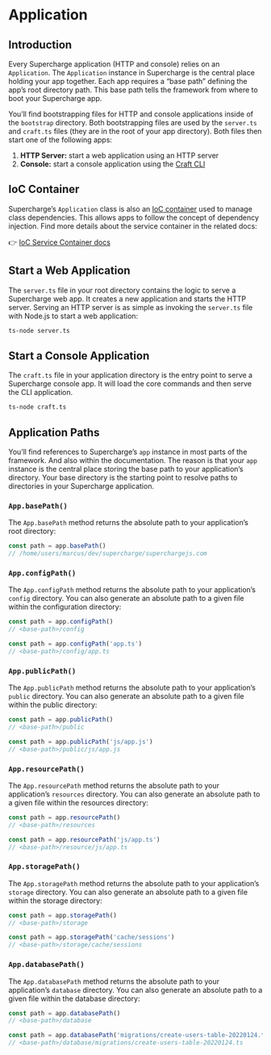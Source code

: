 # Application


## Introduction
Every Supercharge application (HTTP and console) relies on an `Application`. The `Application` instance in Supercharge is the central place holding your app together. Each app requires a “base path” defining the app’s root directory path. This base path tells the framework from where to boot your Supercharge app.

You’ll find bootstrapping files for HTTP and console applications inside of the `bootstrap` directory. Both bootstrapping files are used by the `server.ts` and `craft.ts` files (they are in the root of your app directory). Both files then start one of the following apps:

1. **HTTP Server:** start a web application using an HTTP server
2. **Console:** start a console application using the [Craft CLI](/docs/{{version}}/craft-console)


## IoC Container
Supercharge’s `Application` class is also an [IoC container](/docs/service-container) used to manage class dependencies. This allows apps to follow the concept of dependency injection. Find more details about the service container in the related docs:

👉 [IoC Service Container docs](/docs/service-container)

## Start a Web Application
The `server.ts` file in your root directory contains the logic to serve a Supercharge web app. It creates a new application and starts the HTTP server. Serving an HTTP server is as simple as invoking the `server.ts` file with Node.js to start a web application:

```bash
ts-node server.ts
```


## Start a Console Application
The `craft.ts` file in your application directory is the entry point to serve a Supercharge console app. It will load the core commands and then serve the CLI application.

```bash
ts-node craft.ts
```


## Application Paths
You’ll find references to Supercharge’s `app` instance in most parts of the framework. And also within the documentation. The reason is that your `app` instance is the central place storing the base path to your application’s directory. Your base directory is the starting point to resolve paths to directories in your Supercharge application.


### `App.basePath()`
The `App.basePath` method returns the absolute path to your application’s root directory:

```ts
const path = app.basePath()
// /home/users/marcus/dev/supercharge/superchargejs.com
```


### `App.configPath()`
The `App.configPath` method returns the absolute path to your application’s `config` directory. You can also generate an absolute path to a given file within the configuration directory:

```ts
const path = app.configPath()
// <base-path>/config

const path = app.configPath('app.ts')
// <base-path>/config/app.ts
```


### `App.publicPath()`
The `App.publicPath` method returns the absolute path to your application’s `public` directory. You can also generate an absolute path to a given file within the public directory:

```ts
const path = app.publicPath()
// <base-path>/public

const path = app.publicPath('js/app.js')
// <base-path>/public/js/app.js
```


### `App.resourcePath()`
The `App.resourcePath` method returns the absolute path to your application’s `resources` directory. You can also generate an absolute path to a given file within the resources directory:

```ts
const path = app.resourcePath()
// <base-path>/resources

const path = app.resourcePath('js/app.ts')
// <base-path>/resource/js/app.ts
```


### `App.storagePath()`
The `App.storagePath` method returns the absolute path to your application’s `storage` directory. You can also generate an absolute path to a given file within the storage directory:

```ts
const path = app.storagePath()
// <base-path>/storage

const path = app.storagePath('cache/sessions')
// <base-path>/storage/cache/sessions
```


### `App.databasePath()`
The `App.databasePath` method returns the absolute path to your application’s `database` directory. You can also generate an absolute path to a given file within the database directory:

```ts
const path = app.databasePath()
// <base-path>/database

const path = app.databasePath('migrations/create-users-table-20220124.ts')
// <base-path>/database/migrations/create-users-table-20220124.ts
```

